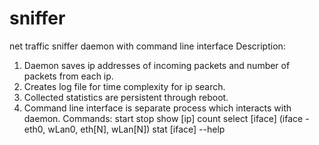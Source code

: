 # sniffer
net traffic sniffer daemon with command line interface
Description:
  1. Daemon saves ip addresses of incoming packets and number of packets from each ip.
  2. Creates log file for time complexity for ip search.
  3. Collected statistics are persistent through reboot.
  4. Command line interface is separate process which interacts with daemon.
      Commands:
      start
      stop
      show [ip] count
      select [iface] (iface - eth0, wLan0, eth[N], wLan[N])
      stat [iface]
      --help
